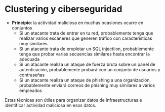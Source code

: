 # Clustering y ciberseguridad

- **Principio**: la actividad maliciosa en muchas ocasiones ocurre en conjuntos
  - Si un atacante trata de entrar en tu red, probablemente tenga que realizar varios escáneres que generen tráfico con características muy similares.
  - Si un atacante trata de erxplotar un SQL injectiion, probablemente tenga que probar varias secuencias similares hasta encontrar la adecuada
  - Si un atacante realiza un ataque de fuerza bruta sobre un panel de autenticación, probablemente probará con un conjunto de usuarios y contraseñas
  - Si un atacante realiza un ataque de phishing a una organización, probablemente enviará correos de phishing muy similares a varios empleados


Estas técnicas son útiles para organizar datos de infraestructuras e identificar actividad maliciosa en esos datos.

